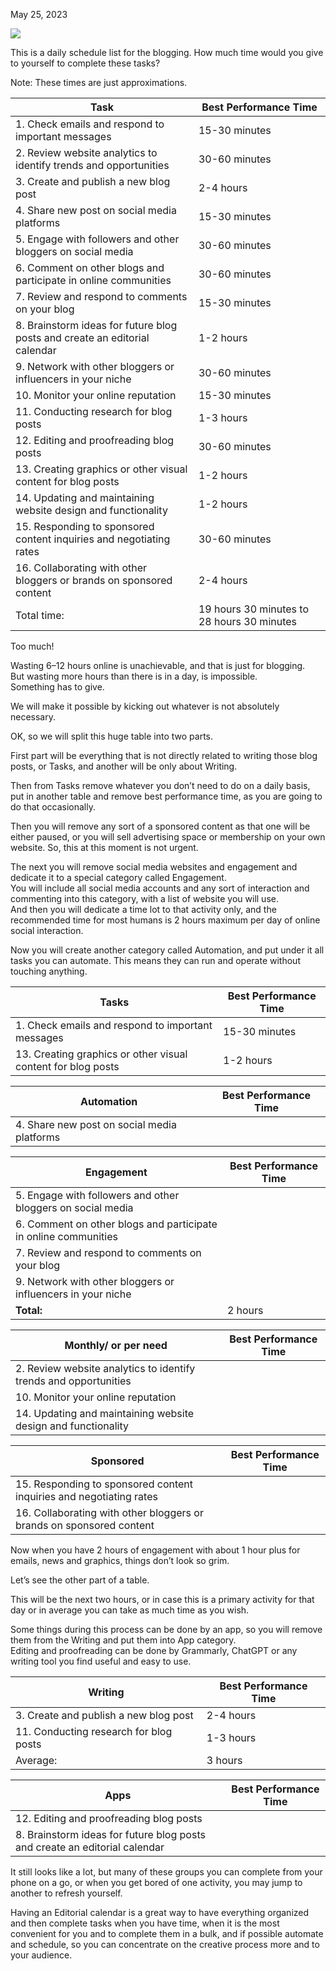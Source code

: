 May 25, 2023

![](https://i.imgur.com/Uc2isL8.png)

This is a daily schedule list for the blogging. How much time would you give to yourself to complete these tasks?

Note: These times are just approximations.

| Task                                                                  | Best Performance Time |  
|----------------------------------------------------------------------|----------------------|  
| 1. Check emails and respond to important messages                       | 15-30 minutes         |  
| 2. Review website analytics to identify trends and opportunities        | 30-60 minutes         |  
| 3. Create and publish a new blog post                                   | 2-4 hours             |  
| 4. Share new post on social media platforms                             | 15-30 minutes         |  
| 5. Engage with followers and other bloggers on social media              | 30-60 minutes         |  
| 6. Comment on other blogs and participate in online communities         | 30-60 minutes         |  
| 7. Review and respond to comments on your blog                           | 15-30 minutes         |  
| 8. Brainstorm ideas for future blog posts and create an editorial calendar | 1-2 hours            |  
| 9. Network with other bloggers or influencers in your niche              | 30-60 minutes         |  
| 10. Monitor your online reputation                                        | 15-30 minutes        |  
| 11. Conducting research for blog posts                                   | 1-3 hours            |  
| 12. Editing and proofreading blog posts                                  | 30-60 minutes        |  
| 13. Creating graphics or other visual content for blog posts            | 1-2 hours            |  
| 14. Updating and maintaining website design and functionality           | 1-2 hours            |  
| 15. Responding to sponsored content inquiries and negotiating rates     | 30-60 minutes        |  
| 16. Collaborating with other bloggers or brands on sponsored content     | 2-4 hours            |  
| Total time:                                                             | 19 hours 30 minutes to 28 hours 30 minutes |

Too much!

Wasting 6–12 hours online is unachievable, and that is just for blogging.  
But wasting more hours than there is in a day, is impossible.  
Something has to give.

We will make it possible by kicking out whatever is not absolutely necessary.

OK, so we will split this huge table into two parts.

First part will be everything that is not directly related to writing those blog posts, or Tasks, and another will be only about Writing.

Then from Tasks remove whatever you don’t need to do on a daily basis, put in another table and remove best performance time, as you are going to do that occasionally.

Then you will remove any sort of a sponsored content as that one will be either paused, or you will sell advertising space or membership on your own website. So, this at this moment is not urgent.

The next you will remove social media websites and engagement and dedicate it to a special category called Engagement.  
You will include all social media accounts and any sort of interaction and commenting into this category, with a list of website you will use.  
And then you will dedicate a time lot to that activity only, and the recommended time for most humans is 2 hours maximum per day of online social interaction.

Now you will create another category called Automation, and put under it all tasks you can automate. This means they can run and operate without touching anything.

  
| Tasks                                                                | Best Performance Time |  
|----------------------------------------------------------------------|----------------------|  
| 1. Check emails and respond to important messages                       | 15-30 minutes         |  
| 13. Creating graphics or other visual content for blog posts            | 1-2 hours            |  
  
| Automation                                                               | Best Performance Time |  
|----------------------------------------------------------------------|----------------------|  
| 4. Share new post on social media platforms                             |          |  
  
| Engagement                                                             | Best Performance Time |  
|----------------------------------------------------------------------|----------------------|  
| 5. Engage with followers and other bloggers on social media              |          |  
| 6. Comment on other blogs and participate in online communities         |          |  
| 7. Review and respond to comments on your blog                           |          |  
| 9. Network with other bloggers or influencers in your niche              |          |  
| **Total:**               |    2 hours      |  
  
| Monthly/ or per need                                                  |  Best Performance Time |  
|----------------------------------------------------------------------|----------------------|  
| 2. Review website analytics to identify trends and opportunities        |                  |  
| 10. Monitor your online reputation                              |          |        
| 14. Updating and maintaining website design and functionality           |      |  
  
| Sponsored                                                                | Best Performance Time |  
|----------------------------------------------------------------------|----------------------|  
| 15. Responding to sponsored content inquiries and negotiating rates     |        |  
| 16. Collaborating with other bloggers or brands on sponsored content     |            |

Now when you have 2 hours of engagement with about 1 hour plus for emails, news and graphics, things don’t look so grim.

Let’s see the other part of a table.

This will be the next two hours, or in case this is a primary activity for that day or in average you can take as much time as you wish.

Some things during this process can be done by an app, so you will remove them from the Writing and put them into App category.  
Editing and proofreading can be done by Grammarly, ChatGPT or any writing tool you find useful and easy to use.

| Writing                                                                | Best Performance Time |  
|----------------------------------------------------------------------|----------------------|  
| 3. Create and publish a new blog post                                   | 2-4 hours             |  
| 11. Conducting research for blog posts                                   | 1-3 hours            |  
| Average:                                   | 3 hours            |  
  
  
| Apps                                                              | Best Performance Time |  
|----------------------------------------------------------------------|----------------------|  
| 12. Editing and proofreading blog posts                                  |        |  
| 8. Brainstorm ideas for future blog posts and create an editorial calendar |             |

It still looks like a lot, but many of these groups you can complete from your phone on a go, or when you get bored of one activity, you may jump to another to refresh yourself.

Having an Editorial calendar is a great way to have everything organized and then complete tasks when you have time, when it is the most convenient for you and to complete them in a bulk, and if possible automate and schedule, so you can concentrate on the creative process more and to your audience.
